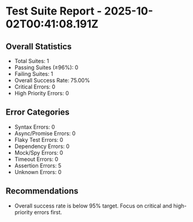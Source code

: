 # Test Suite Report - 2025-10-02T00:41:08.191Z

## Overall Statistics
- Total Suites: 1
- Passing Suites (≥96%): 0
- Failing Suites: 1
- Overall Success Rate: 75.00%
- Critical Errors: 0
- High Priority Errors: 0

## Error Categories
- Syntax Errors: 0
- Async/Promise Errors: 0
- Flaky Test Errors: 0
- Dependency Errors: 0
- Mock/Spy Errors: 0
- Timeout Errors: 0
- Assertion Errors: 5
- Unknown Errors: 0

## Recommendations
- Overall success rate is below 95% target. Focus on critical and high-priority errors first.



